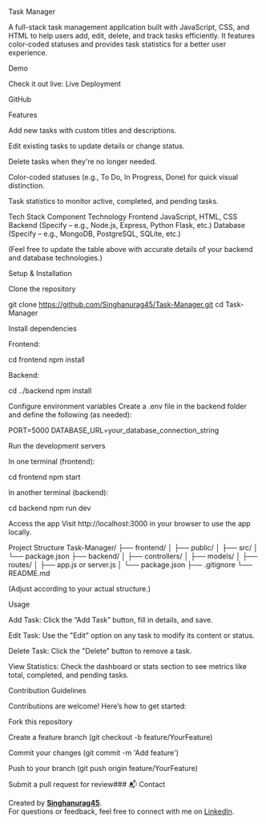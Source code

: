 Task Manager

A full-stack task management application built with JavaScript, CSS, and HTML to help users add, edit, delete, and track tasks efficiently. It features color-coded statuses and provides task statistics for a better user experience.

Demo

Check it out live: Live Deployment
 
GitHub

Features

Add new tasks with custom titles and descriptions.

Edit existing tasks to update details or change status.

Delete tasks when they're no longer needed.

Color-coded statuses (e.g., To Do, In Progress, Done) for quick visual distinction.

Task statistics to monitor active, completed, and pending tasks.

Tech Stack
Component	Technology
Frontend	JavaScript, HTML, CSS
Backend	(Specify – e.g., Node.js, Express, Python Flask, etc.)
Database	(Specify – e.g., MongoDB, PostgreSQL, SQLite, etc.)

(Feel free to update the table above with accurate details of your backend and database technologies.)

Setup & Installation

Clone the repository

git clone https://github.com/Singhanurag45/Task-Manager.git
cd Task-Manager


Install dependencies

Frontend:

cd frontend
npm install


Backend:

cd ../backend
npm install


Configure environment variables
Create a .env file in the backend folder and define the following (as needed):

PORT=5000
DATABASE_URL=your_database_connection_string


Run the development servers

In one terminal (frontend):

cd frontend
npm start


In another terminal (backend):

cd backend
npm run dev


Access the app
Visit http://localhost:3000 in your browser to use the app locally.

Project Structure
Task-Manager/
├── frontend/
│   ├── public/
│   ├── src/
│   └── package.json
├── backend/
│   ├── controllers/
│   ├── models/
│   ├── routes/
│   ├── app.js or server.js
│   └── package.json
├── .gitignore
└── README.md


(Adjust according to your actual structure.)

Usage

Add Task: Click the “Add Task” button, fill in details, and save.

Edit Task: Use the "Edit" option on any task to modify its content or status.

Delete Task: Click the "Delete" button to remove a task.

View Statistics: Check the dashboard or stats section to see metrics like total, completed, and pending tasks.

Contribution Guidelines

Contributions are welcome! Here’s how to get started:

Fork this repository

Create a feature branch (git checkout -b feature/YourFeature)

Commit your changes (git commit -m 'Add feature')

Push to your branch (git push origin feature/YourFeature)

Submit a pull request for review### 📬 Contact  

Created by **[Singhanurag45](https://github.com/Singhanurag45)**.  
For questions or feedback, feel free to connect with me on [LinkedIn](https://www.linkedin.com/in/singhanurag45/).
